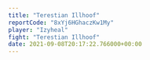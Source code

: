 ```yaml
---
title: "Terestian Illhoof"
reportCode: "8xYj6HGhaczKw1My"
player: "Izyheal"
fight: "Terestian Illhoof"
date: 2021-09-08T20:17:22.766000+00:00
---
```

